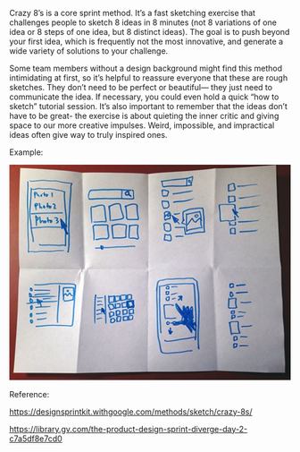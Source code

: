 Crazy 8’s is a core sprint method. It’s a fast sketching exercise that challenges people to sketch 8 ideas in 8 minutes (not 8 variations of one idea or 8 steps of one idea, but 8 distinct ideas). The goal is to push beyond your first idea, which is frequently not the most innovative, and generate a wide variety of solutions to your challenge.

Some team members without a design background might find this method intimidating at first, so it’s helpful to reassure everyone that these are rough sketches. They don’t need to be perfect or beautiful— they just need to communicate the idea. If necessary, you could even hold a quick “how to sketch” tutorial session. It’s also important to remember that the ideas don’t have to be great- the exercise is about quieting the inner critic and giving space to our more creative impulses. Weird, impossible, and impractical ideas often give way to truly inspired ones.

Example:

![Crazy Eights](/images/crazy-8s.jpg?raw=true "Crazy Eights")

Reference: 

https://designsprintkit.withgoogle.com/methods/sketch/crazy-8s/

https://library.gv.com/the-product-design-sprint-diverge-day-2-c7a5df8e7cd0
